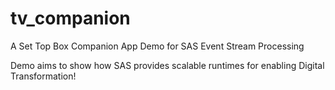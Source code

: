 # tv_companion

A Set Top Box Companion App Demo for SAS Event Stream Processing

Demo aims to show how SAS provides scalable runtimes for enabling Digital Transformation!